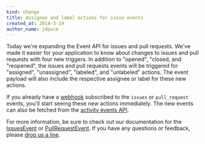 ```yaml
---
kind: change
title: Assignee and label actions for issue events
created_at: 2014-3-19
author_name: jdpace
---
```


Today we're expanding the Event API for issues and pull requests. We've made it easier for your application to know about changes to issues and pull requests with four new triggers. In addition to "opened", "closed, and "reopened", the issues and pull requests events will be triggered for "assigned", "unassigned", "labeled", and "unlabeled" actions. The event payload will also include the respective assignee or label for these new actions.

If you already have a [webhook](/webhooks/) subscribed to the `issues` or `pull_request` events, you'll start seeing these new actions immediately. The new events can also be fetched from the [activity events API](/v3/activity/events/).

For more information, be sure to check out our documentation for the [IssuesEvent](/v3/activity/events/types/#issuesevent) or [PullRequestEvent](/v3/activity/events/types/#pullrequestevent). If you have any questions or feedback, please [drop us a line][contact].

[contact]: https://github.com/contact?form%5Bsubject%5D=New+Actions+for+Issues+and+Pull+Requests
